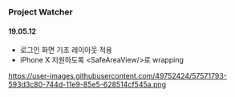 ### Project Watcher

#### 19.05.12

- 로그인 화면 기초 레이아웃 적용
- iPhone X 지원하도록 \<SafeAreaView/>로 wrapping

https://user-images.githubusercontent.com/49752424/57571793-593d3c80-744d-11e9-85e5-628514cf545a.png
